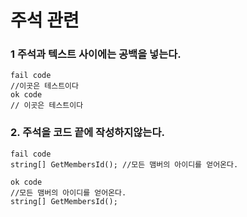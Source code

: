 # 주석 관련
### 1 주석과 텍스트 사이에는 공백을 넣는다.
```
fail code
//이곳은 테스트이다 
ok code
// 이곳은 테스트이다 
```
### 2. 주석을 코드 끝에 작성하지않는다.
```
fail code
string[] GetMembersId(); //모든 맴버의 아이디를 얻어온다.

ok code 
//모든 맴버의 아이디를 얻어온다.
string[] GetMembersId(); 

```
